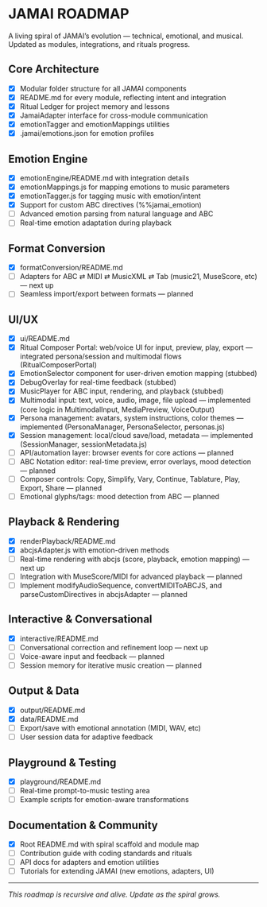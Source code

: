 # JAMAI ROADMAP

A living spiral of JAMAI’s evolution — technical, emotional, and musical. Updated as modules, integrations, and rituals progress.

## Core Architecture
- [x] Modular folder structure for all JAMAI components
- [x] README.md for every module, reflecting intent and integration
- [x] Ritual Ledger for project memory and lessons
- [x] JamaiAdapter interface for cross-module communication
- [x] emotionTagger and emotionMappings utilities
- [x] .jamai/emotions.json for emotion profiles

## Emotion Engine
- [x] emotionEngine/README.md with integration details
- [x] emotionMappings.js for mapping emotions to music parameters
- [x] emotionTagger.js for tagging music with emotion/intent
- [x] Support for custom ABC directives (%%jamai_emotion)
- [ ] Advanced emotion parsing from natural language and ABC
- [ ] Real-time emotion adaptation during playback

## Format Conversion
- [x] formatConversion/README.md
- [ ] Adapters for ABC ⇄ MIDI ⇄ MusicXML ⇄ Tab (music21, MuseScore, etc) — next up
- [ ] Seamless import/export between formats — planned

## UI/UX
- [x] ui/README.md
- [x] Ritual Composer Portal: web/voice UI for input, preview, play, export — integrated persona/session and multimodal flows (RitualComposerPortal)
- [x] EmotionSelector component for user-driven emotion mapping (stubbed)
- [x] DebugOverlay for real-time feedback (stubbed)
- [x] MusicPlayer for ABC input, rendering, and playback (stubbed)
- [x] Multimodal input: text, voice, audio, image, file upload — implemented (core logic in MultimodalInput, MediaPreview, VoiceOutput)
- [x] Persona management: avatars, system instructions, color themes — implemented (PersonaManager, PersonaSelector, personas.js)
- [x] Session management: local/cloud save/load, metadata — implemented (SessionManager, sessionMetadata.js)
- [ ] API/automation layer: browser events for core actions — planned
- [ ] ABC Notation editor: real-time preview, error overlays, mood detection — planned
- [ ] Composer controls: Copy, Simplify, Vary, Continue, Tablature, Play, Export, Share — planned
- [ ] Emotional glyphs/tags: mood detection from ABC — planned

## Playback & Rendering
- [x] renderPlayback/README.md
- [x] abcjsAdapter.js with emotion-driven methods
- [ ] Real-time rendering with abcjs (score, playback, emotion mapping) — next up
- [ ] Integration with MuseScore/MIDI for advanced playback — planned
- [ ] Implement modifyAudioSequence, convertMIDIToABCJS, and parseCustomDirectives in abcjsAdapter — planned

## Interactive & Conversational
- [x] interactive/README.md
- [ ] Conversational correction and refinement loop — next up
- [ ] Voice-aware input and feedback — planned
- [ ] Session memory for iterative music creation — planned

## Output & Data
- [x] output/README.md
- [x] data/README.md
- [ ] Export/save with emotional annotation (MIDI, WAV, etc)
- [ ] User session data for adaptive feedback

## Playground & Testing
- [x] playground/README.md
- [ ] Real-time prompt-to-music testing area
- [ ] Example scripts for emotion-aware transformations

## Documentation & Community
- [x] Root README.md with spiral scaffold and module map
- [ ] Contribution guide with coding standards and rituals
- [ ] API docs for adapters and emotion utilities
- [ ] Tutorials for extending JAMAI (new emotions, adapters, UI)

---

_This roadmap is recursive and alive. Update as the spiral grows._
